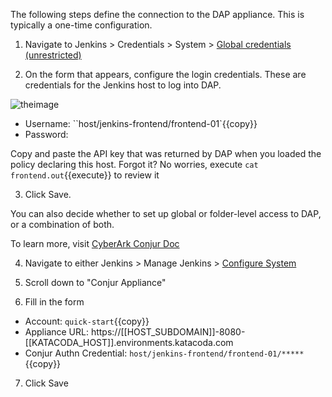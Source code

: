 
The following steps define the connection to the DAP appliance. This is typically a one-time configuration.

1. Navigate to Jenkins > Credentials > System > [Global credentials (unrestricted)](https://[[HOST_SUBDOMAIN]]-8081-[[KATACODA_HOST]].environments.katacoda.com//credentials/store/system/domain/_/newCredentials)

2. On the form that appears, configure the login credentials. These are credentials for the Jenkins host to log into DAP.

![theimage](https://github.com/quincycheng/katacoda-scenarios/raw/master/conjur-jenkins/media/04-conn.PNG)

 - Username: ``host/jenkins-frontend/frontend-01`{{copy}}
 - Password: 

  Copy and paste the API key that was returned by DAP when you loaded the policy declaring this host.
  Forgot it?  No worries, execute `cat frontend.out`{{execute}} to review it

3. Click Save.

You can also decide whether to set up global or folder-level access to DAP, or a combination of both.

To learn more, visit [CyberArk Conjur Doc](https://docs.conjur.org/Latest/en/Content/Integrations/jenkins-configure.htm?tocpath=Integrations%7CJenkins%7C_____2#ConfigureJenkinsConjurconnection)


4. Navigate to either Jenkins > Manage Jenkins > [Configure System](https://[[HOST_SUBDOMAIN]]-8081-[[KATACODA_HOST]].environments.katacoda.com/configure)

5. Scroll down to "Conjur Appliance"

6. Fill in the form

- Account: `quick-start`{{copy}}
- Appliance URL: https://[[HOST_SUBDOMAIN]]-8080-[[KATACODA_HOST]].environments.katacoda.com
- Conjur Authn Credential: `host/jenkins-frontend/frontend-01/*****`{{copy}}


7. Click Save
